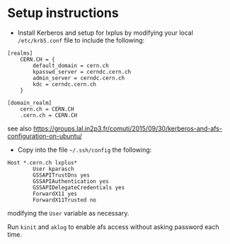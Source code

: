 # Setup instructions

- Install Kerberos and setup for lxplus by modifying your local ```/etc/krb5.conf``` file to include the following:  
```
[realms]
    CERN.CH = {
        default_domain = cern.ch
        kpasswd_server = cerndc.cern.ch
        admin_server = cerndc.cern.ch
        kdc = cerndc.cern.ch
    }

[domain_realm]
    cern.ch = CERN.CH
    .cern.ch = CERN.CH
```
see also https://groups.lal.in2p3.fr/comuti/2015/09/30/kerberos-and-afs-configuration-on-ubuntu/

- Copy into the file ```~/.ssh/config``` the following: 
```
Host *.cern.ch lxplus*
        User kparasch
        GSSAPITrustDns yes
        GSSAPIAuthentication yes
        GSSAPIDelegateCredentials yes
        ForwardX11 yes
        ForwardX11Trusted no
```
modifying the ```User``` variable as necessary.

Run ```kinit``` and ```aklog``` to enable afs access without asking password each time.
